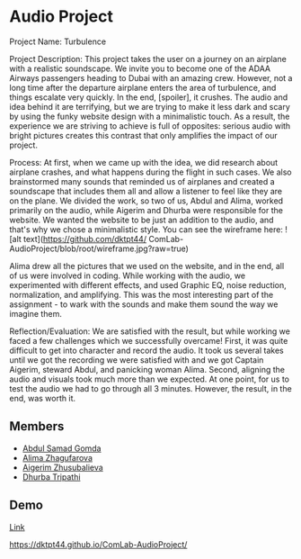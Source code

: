 # Audio Project

Project Name: Turbulence

Project Description: This project takes the user on a journey on an airplane with a realistic soundscape. We invite you to become one of the ADAA Airways passengers heading to Dubai with an amazing crew. However, not a long time after the departure airplane enters the area of turbulence, and things escalate very quickly. In the end, [spoiler], it crushes.
The audio and idea behind it are terrifying, but we are trying to make it less dark and scary by using the funky website design with a minimalistic touch. As a result, the experience we are striving to achieve is full of opposites: serious audio with bright pictures creates this contrast that only amplifies the impact of our project.

Process: At first, when we came up with the idea, we did research about airplane crashes, and what happens during the flight in such cases. We also brainstormed many sounds that reminded us of airplanes and created a soundscape that includes them all and allow a listener to feel like they are on the plane. We divided the work, so two of us, Abdul and Alima, worked primarily on the audio, while Aigerim and Dhurba were responsible for the website. We wanted the website to be just an addition to the audio, and that's why we chose a minimalistic style. You can see the wireframe here: 
![alt text](https://github.com/dktpt44/
ComLab-AudioProject/blob/root/wireframe.jpg?raw=true)

Alima drew all the pictures that we used on the website, and in the end, all of us were involved in coding. While working with the audio, we experimented with different effects, and used Graphic EQ, noise reduction, normalization, and amplifying. This was the most interesting part of the assignment - to wark with the sounds and make them sound the way we imagine them.  

Reflection/Evaluation: We are satisfied with the result, but while working we faced a few challenges which we successfully overcame! First, it was quite difficult to get into character and record the audio. It took us several takes until we got the recording we were satisfied with and we got Captain Aigerim, steward Abdul, and panicking woman Alima. Second, aligning the audio and visuals took much more than we expected. At one point, for us to test the audio we had to go through all 3 minutes. However, the result, in the end, was worth it.  


## Members 

- [Abdul Samad Gomda]()
- [Alima Zhagufarova]()
- [Aigerim Zhusubalieva]()
- [Dhurba Tripathi](https://github.com/dktpt44)


## Demo
<a href="https://dktpt44.github.io/ComLab-AudioProject/"> Link </a>



https://dktpt44.github.io/ComLab-AudioProject/

